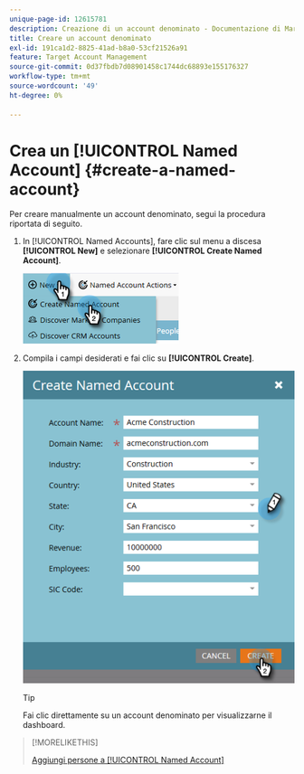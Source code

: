 ```yaml
---
unique-page-id: 12615781
description: Creazione di un account denominato - Documentazione di Marketo - Documentazione del prodotto
title: Creare un account denominato
exl-id: 191ca1d2-8825-41ad-b8a0-53cf21526a91
feature: Target Account Management
source-git-commit: 0d37fbdb7d08901458c1744dc68893e155176327
workflow-type: tm+mt
source-wordcount: '49'
ht-degree: 0%

---
```


# Crea un [!UICONTROL Named Account] {#create-a-named-account}

Per creare manualmente un account denominato, segui la procedura riportata di seguito.

1. In [!UICONTROL Named Accounts], fare clic sul menu a discesa **[!UICONTROL New]** e selezionare **[!UICONTROL Create Named Account]**.

   ![](assets/two-1.png)

1. Compila i campi desiderati e fai clic su **[!UICONTROL Create]**.

   ![](assets/three-1.png)

   >[!TIP]
   >
   >Fai clic direttamente su un account denominato per visualizzarne il dashboard.

>[!MORELIKETHIS]
>
>[Aggiungi persone a [!UICONTROL Named Account]](/help/marketo/product-docs/target-account-management/target/named-accounts/add-people-to-a-named-account.md)
